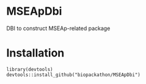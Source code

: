 # MSEApDbi
DBI to construct MSEAp-related package

Installation
======
~~~~
library(devtools)
devtools::install_github("biopackathon/MSEApDbi")
~~~~
